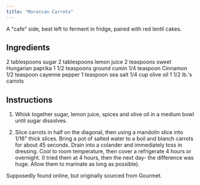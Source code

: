```yaml
---
title: "Moroccan Carrots"
---
```


A "cafe" side, best left to ferment in fridge, paired with red lentil cakes. 

## Ingredients

2 tablespoons sugar
2 tablespoons lemon juice
2 teaspoons sweet Hungarian paprika
1 1/2 teaspoons ground cumin
1/4 teaspoon Cinnamon
1/2 teaspoon cayenne pepper
1 teaspoon sea salt
1/4 cup olive oil
1 1/2 lb.'s carrots

## Instructions

1. Whisk together sugar, lemon juice, spices and olive oil in a medium bowl until sugar dissolves.

2. Slice carrots in half on the diagonal, then using a mandolin slice into 1/16" thick slices. Bring a pot of salted water to a boil and blanch carrots for about 45 seconds. Drain into a colander and immediately toss in dressing. Cool to room temperature, then cover a refrigerate 4 hours or overnight. (I tried them at 4 hours, then the next day- the difference was huge. Allow them to marinate as long as possible).

Supposedly found online, but originally sourced from Gourmet. 
